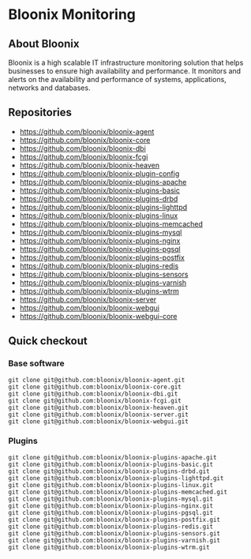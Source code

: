 # Bloonix Monitoring

## About Bloonix

Bloonix is a high scalable IT infrastructure monitoring solution that helps businesses to ensure high availability and performance.
It monitors and alerts on the availability and performance of systems, applications, networks and databases.

## Repositories

* https://github.com/bloonix/bloonix-agent
* https://github.com/bloonix/bloonix-core
* https://github.com/bloonix/bloonix-dbi
* https://github.com/bloonix/bloonix-fcgi
* https://github.com/bloonix/bloonix-heaven
* https://github.com/bloonix/bloonix-plugin-config
* https://github.com/bloonix/bloonix-plugins-apache
* https://github.com/bloonix/bloonix-plugins-basic
* https://github.com/bloonix/bloonix-plugins-drbd
* https://github.com/bloonix/bloonix-plugins-lighttpd
* https://github.com/bloonix/bloonix-plugins-linux
* https://github.com/bloonix/bloonix-plugins-memcached
* https://github.com/bloonix/bloonix-plugins-mysql
* https://github.com/bloonix/bloonix-plugins-nginx
* https://github.com/bloonix/bloonix-plugins-pgsql
* https://github.com/bloonix/bloonix-plugins-postfix
* https://github.com/bloonix/bloonix-plugins-redis
* https://github.com/bloonix/bloonix-plugins-sensors
* https://github.com/bloonix/bloonix-plugins-varnish
* https://github.com/bloonix/bloonix-plugins-wtrm
* https://github.com/bloonix/bloonix-server
* https://github.com/bloonix/bloonix-webgui
* https://github.com/bloonix/bloonix-webgui-core

## Quick checkout

### Base software

    git clone git@github.com:bloonix/bloonix-agent.git
    git clone git@github.com:bloonix/bloonix-core.git
    git clone git@github.com:bloonix/bloonix-dbi.git
    git clone git@github.com:bloonix/bloonix-fcgi.git
    git clone git@github.com:bloonix/bloonix-heaven.git
    git clone git@github.com:bloonix/bloonix-server.git
    git clone git@github.com:bloonix/bloonix-webgui.git

### Plugins

    git clone git@github.com:bloonix/bloonix-plugins-apache.git
    git clone git@github.com:bloonix/bloonix-plugins-basic.git
    git clone git@github.com:bloonix/bloonix-plugins-drbd.git
    git clone git@github.com:bloonix/bloonix-plugins-lighttpd.git
    git clone git@github.com:bloonix/bloonix-plugins-linux.git
    git clone git@github.com:bloonix/bloonix-plugins-memcached.git
    git clone git@github.com:bloonix/bloonix-plugins-mysql.git
    git clone git@github.com:bloonix/bloonix-plugins-nginx.git
    git clone git@github.com:bloonix/bloonix-plugins-pgsql.git
    git clone git@github.com:bloonix/bloonix-plugins-postfix.git
    git clone git@github.com:bloonix/bloonix-plugins-redis.git
    git clone git@github.com:bloonix/bloonix-plugins-sensors.git
    git clone git@github.com:bloonix/bloonix-plugins-varnish.git
    git clone git@github.com:bloonix/bloonix-plugins-wtrm.git

